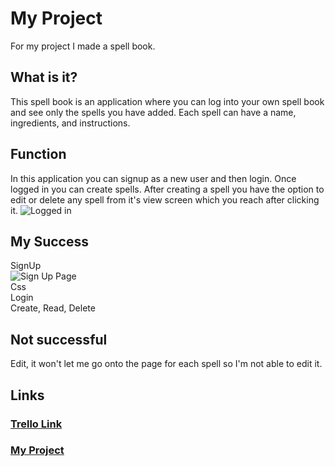 # My Project

For my project I made a spell book.
 

## What is it?

This spell book is an application where you can log into your own spell book and see only the spells you have added. Each spell can have a name, ingredients, and instructions. 

## Function

In this application you can signup as a new user and then login. Once logged in you can create spells. After creating a spell you have the option to edit or delete any spell from it's view screen which you reach after clicking it.
<img src="https://i.im.ge/2022/11/06/2J8hKJ.DC78AD40-8F7A-45DA-AD68-25A58DA49B8D.png" alt="Logged in">

## My Success
SignUp <br>
<img src="https://i.im.ge/2022/11/06/2JgbHx.27E1AC9E-B572-48F1-8038-01412E24BF99.jpg" alt="Sign Up Page"><br>
Css <br>
Login <br>
Create, Read, Delete <br>

## Not successful
Edit, it won't let me go onto the page for each spell so I'm not able to edit it.

## Links 

### [Trello Link](https://trello.com/invite/b/RpqG6kJd/ATTIcc3aa57a8bb81dfbd5bb9c45e939a2299CD387FB/project-2)

### [My Project](http://localhost:3000/user/signup)
